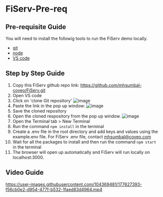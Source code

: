 # FiServ-Pre-req

## Pre-requisite Guide

You will need to install the followig tools to run the FiServ demo locally.

- [git](https://git-scm.com/downloads)
- [node](https://nodejs.org/en/download/)
- [VS code](https://code.visualstudio.com/)

## Step by Step Guide


1.  Copy this FiServ github repo link: https://github.com/mhsumbal-coveo/FiServ.git
2. Open VS code
3. Click on 'clone Git repository'
![image](https://user-images.githubusercontent.com/104369481/177623981-7d136a87-467a-476e-be97-da2dde5045d2.png)
4. Paste the link in the pop up window:
![image](https://user-images.githubusercontent.com/104369481/177624229-2cd8a486-7a66-4c54-9708-3529c90d0e29.png)
5. Save the cloned repository 
6. Open the cloned respository from the pop up window.
![image](https://user-images.githubusercontent.com/104369481/177624606-47a288c9-b0c9-4bc4-a21f-a03845ae2852.png)
7. Open the Terminal tab > New Terminal
8. Run the command ```npm install``` in the terminal
9. Create a .env file in the root directory and add keys and values using the example.env file. For FiServ .env file, contact mhsumbal@coveo.com
10. Wait for all the packages to install and then run the command ```npm start``` in the terminal
11. The browser will open up automatically and FiServ will run locally on localhost:3000.

## Video Guide
https://user-images.githubusercontent.com/104369481/177627393-f56cb0e2-d954-477f-b532-1faed83d4964.mp4

